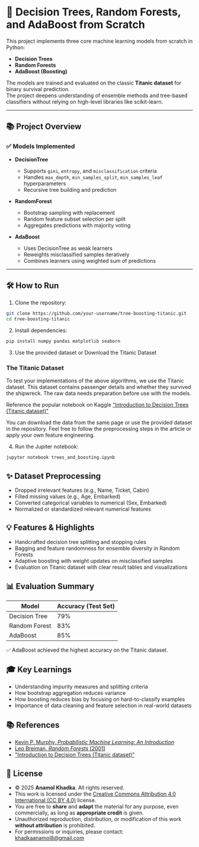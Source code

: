 # 🌳 Decision Trees, Random Forests, and AdaBoost from Scratch

This project implements three core machine learning models from scratch in Python:

- **Decision Trees**  
- **Random Forests**  
- **AdaBoost (Boosting)**

The models are trained and evaluated on the classic **Titanic dataset** for binary survival prediction.  
The project deepens understanding of ensemble methods and tree-based classifiers without relying on high-level libraries like scikit-learn.

---

## 📚 Project Overview

### ✅ Models Implemented

- **DecisionTree**
  - Supports `gini`, `entropy`, and `misclassification` criteria
  - Handles `max_depth`, `min_samples_split`, `min_samples_leaf` hyperparameters
  - Recursive tree building and prediction

- **RandomForest**
  - Bootstrap sampling with replacement
  - Random feature subset selection per split
  - Aggregates predictions with majority voting

- **AdaBoost**
  - Uses DecisionTree as weak learners
  - Reweights misclassified samples iteratively
  - Combines learners using weighted sum of predictions

---

## 🛠 How to Run

1. Clone the repository:

```bash
git clone https://github.com/your-username/tree-boosting-titanic.git
cd tree-boosting-titanic
```

2. Install dependencies:
```bash
pip install numpy pandas matplotlib seaborn
```

3. Use the provided dataset or Download the Titanic Dataset

### The Titanic Dataset

To test your implementations of the above algorithms, we use the Titanic dataset. This dataset contains passenger details and whether they survived the shipwreck.
The raw data needs preparation before use with the models.

Reference the popular notebook on Kaggle ["Introduction to Decision Trees (Titanic dataset)"](https://www.kaggle.com/code/dmilla/introduction-to-decision-trees-titanic-dataset)

You can download the data from the same page or use the provided dataset in the repository. Feel free to follow the preprocessing steps in the article or apply your own feature engineering.

4. Run the Jupiter notebook:
```bash
jupyter notebook trees_and_boosting.ipynb
```


## ✨ Dataset Preprocessing
- Dropped irrelevant features (e.g., Name, Ticket, Cabin)
- Filled missing values (e.g., Age, Embarked)
- Converted categorical variables to numerical (Sex, Embarked)
- Normalized or standardized relevant numerical features


## 💡 Features & Highlights
- Handcrafted decision tree splitting and stopping rules
- Bagging and feature randomness for ensemble diversity in Random Forests
- Adaptive boosting with weight updates on misclassified samples
- Evaluation on Titanic dataset with clear result tables and visualizations


## 📊 Evaluation Summary

| Model         | Accuracy (Test Set) |
|-------------- |---------------------|
| Decision Tree | 79%                 |
| Random Forest | 83%                 |
| AdaBoost      | 85%                 |


✅ AdaBoost achieved the highest accuracy on the Titanic dataset.


## 🎓 Key Learnings
- Understanding impurity measures and splitting criteria
- How bootstrap aggregation reduces variance
- How boosting reduces bias by focusing on hard-to-classify examples
- Importance of data cleaning and feature selection in real-world datasets


## 📚 References

- [Kevin P. Murphy, *Probabilistic Machine Learning: An Introduction*](https://probml.github.io/pml-book/book1.html)
- [Leo Breiman, *Random Forests* (2001)](https://www.stat.berkeley.edu/~breiman/randomforest2001.pdf)
- ["Introduction to Decision Trees (Titanic dataset)"](https://www.kaggle.com/code/dmilla/introduction-to-decision-trees-titanic-dataset)


## 📜 License

- © 2025 **Anamol Khadka**. All rights reserved.
- This work is licensed under the [Creative Commons Attribution 4.0 International (CC BY 4.0)](https://creativecommons.org/licenses/by/4.0/) license.
- You are free to **share** and **adapt** the material for any purpose, even commercially, as long as **appropriate credit** is given.
- Unauthorized reproduction, distribution, or modification of this work **without attribution** is prohibited.
- For permissions or inquiries, please contact: [khadkaanamol8@gmail.com](mailto:khadkaanamol8@gmail.com)

